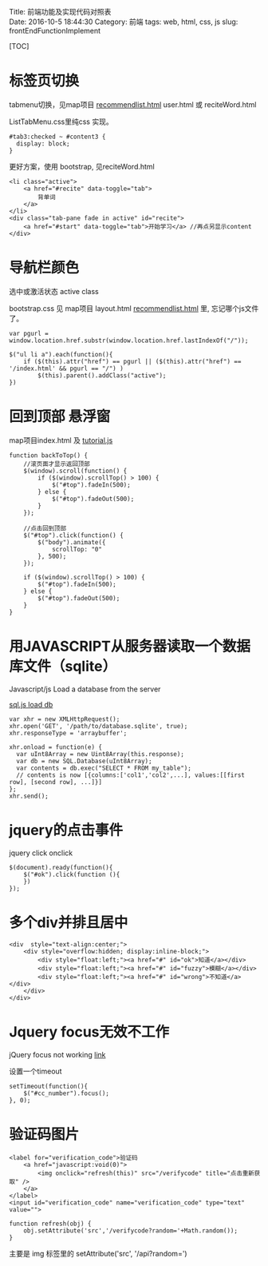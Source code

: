 ﻿Title: 前端功能及实现代码对照表  
Date: 2016-10-5 18:44:30
Category: 前端
tags: web, html, css, js
slug: frontEndFunctionImplement

[TOC]

# 标签页切换

tabmenu切换，见map项目 [recommendlist.html](http://www.zhimind.com/recommendlist.html) user.html 或 reciteWord.html

ListTabMenu.css里纯css 实现。 

    #tab3:checked ~ #content3 {
      display: block;
    }

更好方案，使用 bootstrap, 见reciteWord.html

    <li class="active">
		<a href="#recite" data-toggle="tab">
			背单词
		</a>
	</li>
    <div class="tab-pane fade in active" id="recite">
        <a href="#start" data-toggle="tab">开始学习</a> //再点另显示content
    </div>

# 导航栏颜色

选中或激活状态 active class

bootstrap.css 见 map项目 layout.html [recommendlist.html](http://www.zhimind.com/recommendlist.html) 里, 忘记哪个js文件了。

    var pgurl = window.location.href.substr(window.location.href.lastIndexOf("/"));

    $("ul li a").each(function(){
        if ($(this).attr("href") == pgurl || ($(this).attr("href") == '/index.html' && pgurl == "/") )
            $(this).parent().addClass("active");
    })

# 回到顶部 悬浮窗

map项目index.html 及 [tutorial.js](http://www.zhimind.com/static/js/tutorial.js)

    function backToTop() {
        //滚页面才显示返回顶部
        $(window).scroll(function() {
            if ($(window).scrollTop() > 100) {
                $("#top").fadeIn(500);
            } else {
                $("#top").fadeOut(500);
            }
        });

        //点击回到顶部
        $("#top").click(function() {
            $("body").animate({
                scrollTop: "0"
            }, 500);
        });

        if ($(window).scrollTop() > 100) {
            $("#top").fadeIn(500);
        } else {
            $("#top").fadeOut(500);
        }
    }

# 用JAVASCRIPT从服务器读取一个数据库文件（sqlite）

Javascript/js Load a database from the server

[sql.js load db](https://github.com/kripken/sql.js/wiki/Load-a-database-from-the-server)

    var xhr = new XMLHttpRequest();
    xhr.open('GET', '/path/to/database.sqlite', true);
    xhr.responseType = 'arraybuffer';

    xhr.onload = function(e) {
      var uInt8Array = new Uint8Array(this.response);
      var db = new SQL.Database(uInt8Array);
      var contents = db.exec("SELECT * FROM my_table");
      // contents is now [{columns:['col1','col2',...], values:[[first row], [second row], ...]}]
    };
    xhr.send();

# jquery的点击事件

jquery click onclick

    $(document).ready(function(){
        $("#ok").click(function (){
        })
    });


# 多个div并排且居中

    <div  style="text-align:center;">
        <div style="overflow:hidden; display:inline-block;">
            <div style="float:left;"><a href="#" id="ok">知道</a></div>
            <div style="float:left;"><a href="#" id="fuzzy">模糊</a></div>
            <div style="float:left;"><a href="#" id="wrong">不知道</a></div>
        </div>
    </div>

# Jquery focus无效不工作

jQuery focus not working [link](http://stackoverflow.com/questions/18383747/jquery-focus-not-working)

设置一个timeout

    setTimeout(function(){
        $("#cc_number").focus();
    }, 0);

# 验证码图片

    <label for="verification_code">验证码
        <a href="javascript:void(0)">
            <img onclick="refresh(this)" src="/verifycode" title="点击重新获取" />
        </a>
    </label>
    <input id="verification_code" name="verification_code" type="text" value="">

    function refresh(obj) {
        obj.setAttribute('src','/verifycode?random='+Math.random());
    }

主要是 img 标签里的 setAttribute('src', '/api?random=')
